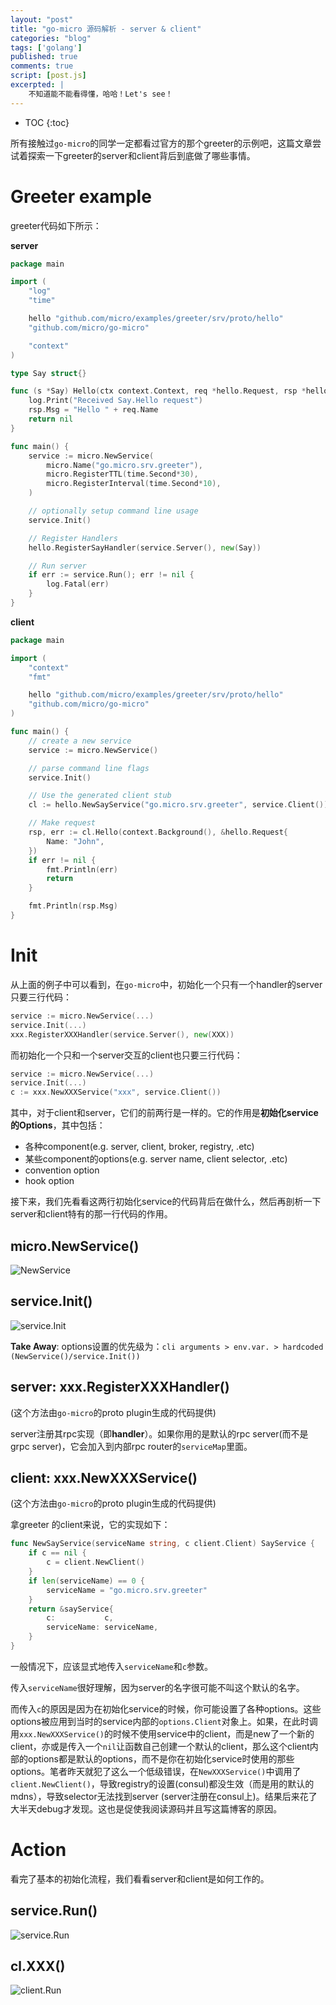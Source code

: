 ```yaml
---
layout: "post"
title: "go-micro 源码解析 - server & client"
categories: "blog"
tags: ['golang']
published: true
comments: true
script: [post.js]
excerpted: |
    不知道能不能看得懂，哈哈！Let's see！
---
```


* TOC
{:toc}

所有接触过`go-micro`的同学一定都看过官方的那个greeter的示例吧，这篇文章尝试着探索一下greeter的server和client背后到底做了哪些事情。

# Greeter example

greeter代码如下所示：

**server**

```go
package main

import (
	"log"
	"time"

	hello "github.com/micro/examples/greeter/srv/proto/hello"
	"github.com/micro/go-micro"

	"context"
)

type Say struct{}

func (s *Say) Hello(ctx context.Context, req *hello.Request, rsp *hello.Response) error {
	log.Print("Received Say.Hello request")
	rsp.Msg = "Hello " + req.Name
	return nil
}

func main() {
	service := micro.NewService(
		micro.Name("go.micro.srv.greeter"),
		micro.RegisterTTL(time.Second*30),
		micro.RegisterInterval(time.Second*10),
	)

	// optionally setup command line usage
	service.Init()

	// Register Handlers
	hello.RegisterSayHandler(service.Server(), new(Say))

	// Run server
	if err := service.Run(); err != nil {
		log.Fatal(err)
	}
}
```

**client**

```go
package main

import (
	"context"
	"fmt"

	hello "github.com/micro/examples/greeter/srv/proto/hello"
	"github.com/micro/go-micro"
)

func main() {
	// create a new service
	service := micro.NewService()

	// parse command line flags
	service.Init()

	// Use the generated client stub
	cl := hello.NewSayService("go.micro.srv.greeter", service.Client())

	// Make request
	rsp, err := cl.Hello(context.Background(), &hello.Request{
		Name: "John",
	})
	if err != nil {
		fmt.Println(err)
		return
	}

	fmt.Println(rsp.Msg)
}
```

# Init

从上面的例子中可以看到，在`go-micro`中，初始化一个只有一个handler的server只要三行代码：

```go
service := micro.NewService(...)
service.Init(...)
xxx.RegisterXXXHandler(service.Server(), new(XXX))
```

而初始化一个只和一个server交互的client也只要三行代码：

```go
service := micro.NewService(...)
service.Init(...)
c := xxx.NewXXXService("xxx", service.Client())
```

其中，对于client和server，它们的前两行是一样的。它的作用是**初始化service的Options**，其中包括：

- 各种component(e.g. server, client, broker, registry, .etc)
- 某些component的options(e.g. server name, client selector, .etc)
- convention option
- hook option

接下来，我们先看看这两行初始化service的代码背后在做什么，然后再剖析一下server和client特有的那一行代码的作用。

## micro.NewService()

![NewService](/assets/img/go-micro/src-NewService.svg)

## service.Init()

![service.Init](/assets/img/go-micro/src-ServiceInit.svg)

**Take Away**: options设置的优先级为：`cli arguments > env.var. > hardcoded (NewService()/service.Init())`

## server: xxx.RegisterXXXHandler()

(这个方法由`go-micro`的proto plugin生成的代码提供)

server注册其rpc实现（即**handler**）。如果你用的是默认的rpc server(而不是grpc server)，它会加入到内部rpc router的`serviceMap`里面。

## client: xxx.NewXXXService()

(这个方法由`go-micro`的proto plugin生成的代码提供)

拿greeter 的client来说，它的实现如下：

```go
func NewSayService(serviceName string, c client.Client) SayService {
	if c == nil {
		c = client.NewClient()
	}
	if len(serviceName) == 0 {
		serviceName = "go.micro.srv.greeter"
	}
	return &sayService{
		c:           c,
		serviceName: serviceName,
	}
}
```

一般情况下，应该显式地传入`serviceName`和`c`参数。

传入`serviceName`很好理解，因为server的名字很可能不叫这个默认的名字。

而传入`c`的原因是因为在初始化service的时候，你可能设置了各种options。这些options被应用到当时的service内部的`options.Client`对象上。如果，在此时调用`xxx.NewXXXService()`的时候不使用service中的client，而是new了一个新的client，亦或是传入一个`nil`让函数自己创建一个默认的client，那么这个client内部的options都是默认的options，而不是你在初始化service时使用的那些options。笔者昨天就犯了这么一个低级错误，在`NewXXXService()`中调用了`client.NewClient()`，导致registry的设置(consul)都没生效（而是用的默认的mdns），导致selector无法找到server (server注册在consul上)。结果后来花了大半天debug才发现。这也是促使我阅读源码并且写这篇博客的原因。

# Action

看完了基本的初始化流程，我们看看server和client是如何工作的。

## service.Run()

![service.Run](/assets/img/go-micro/src-ServiceRun.svg)

## cl.XXX()

![client.Run](/assets/img/go-micro/src-ClientRun.svg)
